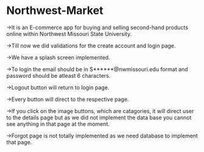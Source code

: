 # Northwest-Market
->It is an E-commerce app for buying and selling second-hand products online within Northwest Missouri State University.

->Till now we did validations for the create account and login page.

->We have a splash screen implemented.

->To login the email should be in S******@nwmissouri.edu format and password should be atleast 6 characters.

->Logout button will return to login page.

->Every button will direct to the respective page.

->If you click on the image buttons, which are catagories, it will direct user to the details page but as we did not implement the data base you cannot see anything in that page at the moment.  

->Forgot page is not totally implemented as we need database to implement that page.
